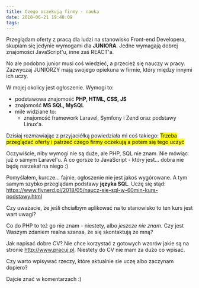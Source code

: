 ```yaml
---
title: Czego oczekują firmy - nauka
date: 2018-06-21 19:48:09
tags:
---
```


Przeglądam oferty z pracą dla ludzi na stanowisko Front-end Developera, 
skupiam się jedynie wymogami dla **JUNIORA**. Jedne wymagają dobrej 
znajomości JavaScript'u, inne zaś REACT'a.

No ale podobno junior musi coś wiedzieć, a przecież się nauczy w pracy. 
Zazwyczaj JUNIORZY mają swojego opiekuna w firmie, który między innymi ich uczy.

W mojej okolicy jest ogłoszenie. Wymogi to:
* podstawowa znajomość **PHP, HTML, CSS, JS**
* znajomość **MS SQL, MySQL**
* mile widziane to:
    - znajomość framework Laravel, Symfony i Zend oraz podstawy Linux'a.


Dzisiaj rozmawiając z przyjaciółką powiedziała mi coś takiego: <mark>Trzeba 
przeglądać oferty i patrzeć czego firmy oczekują a potem się tego uczyć</mark>

Oczywiście, niby wymogi nie są duże, ale PHP, SQL nie znam. Nie mówiąc już o 
samym Laravel'u. A co gorsze to JavaScript - który jest... dobra nie będę 
narzekał na niego :)

Pomyślałem, kurcze... fajnie, ogłoszenie nie jest jakoś wygórowane. A tym 
samym szybko przeglądam podstawy **języka SQL**. Uczę się stąd:  <https://www.flynerd.pl/2018/05/naucz-sie-sql-w-60min-kurs-podstawy.html>

Czy uważacie, że jeśli chciałbym aplikować na to stanowisko to ten kurs jest 
wart uwagi?

Co do PHP to też go nie znam - niestety, albo *jeszcze nie znam*. Czy jest 
Waszym zdaniem realna szansa, że się skontaktują ze mną?

Jak napisać dobre CV? Nie chce korzystać z gotowych wzorów jakie są na 
stronie <http://www.pracuj.pl>. Niestety do CV nie mam za dużo co wpisać.

Czy warto wpisywać rzeczy, które aktualnie sie uczę albo zaczynam dopiero?

Dajcie znać w komentarzach :)

